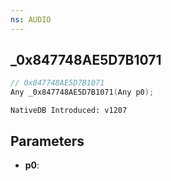 ```yaml
---
ns: AUDIO
---
```

## _0x847748AE5D7B1071

```c
// 0x847748AE5D7B1071
Any _0x847748AE5D7B1071(Any p0);
```

```
NativeDB Introduced: v1207
```

## Parameters
* **p0**:
